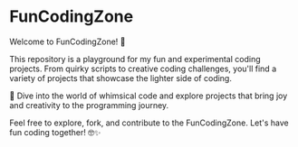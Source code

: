 # FunCodingZone
Welcome to FunCodingZone! 🚀

This repository is a playground for my fun and experimental coding projects. From quirky scripts to creative coding challenges, you'll find a variety of projects that showcase the lighter side of coding.

🎉 Dive into the world of whimsical code and explore projects that bring joy and creativity to the programming journey.

Feel free to explore, fork, and contribute to the FunCodingZone. Let's have fun coding together! 🤓✨
